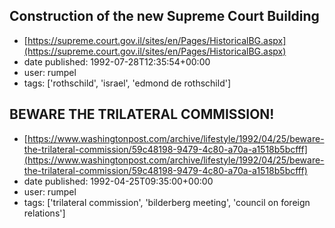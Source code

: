 ## Construction of the new Supreme Court Building
 - [https://supreme.court.gov.il/sites/en/Pages/HistoricalBG.aspx](https://supreme.court.gov.il/sites/en/Pages/HistoricalBG.aspx)
 - date published: 1992-07-28T12:35:54+00:00
 - user: rumpel
 - tags: ['rothschild', 'israel', 'edmond de rothschild']

## BEWARE THE TRILATERAL COMMISSION!
 - [https://www.washingtonpost.com/archive/lifestyle/1992/04/25/beware-the-trilateral-commission/59c48198-9479-4c80-a70a-a1518b5bcfff](https://www.washingtonpost.com/archive/lifestyle/1992/04/25/beware-the-trilateral-commission/59c48198-9479-4c80-a70a-a1518b5bcfff)
 - date published: 1992-04-25T09:35:00+00:00
 - user: rumpel
 - tags: ['trilateral commission', 'bilderberg meeting', 'council on foreign relations']

